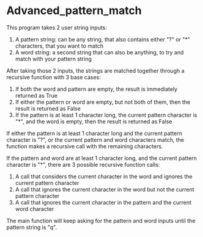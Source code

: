 # Advanced_pattern_match
This program takes 2 user string inputs:
1) A pattern string: can be any string, that also contains either "?" or "*" characters, that you want to match
2) A word string: a second string that can also be anything, to try and match with your pattern string

After taking those 2 inputs, the strings are matched together through a recursive function with 3 base cases:
1) If both the word and pattern are empty, the result is immediately returned as True
2) If either the pattern or word are empty, but not both of them, then the result is returned as False
3) If the pattern is at least 1 character long, the current pattern character is "*", and the word is empty, then the result is returned as False

If either the pattern is at least 1 character long and the current pattern character is "?", or the current pattern and word characters match, the function makes a recursive call with the remaining characters.

If the pattern and word are at least 1 character long, and the current pattern character is "*", there are 3 possible recursive function calls:
1) A call that considers the current character in the word and ignores the current pattern character
2) A call that ignores the current character in the word but not the current pattern character
3) A call that ignores the current character in the pattern and the current word character

The main function will keep asking for the pattern and word inputs until the pattern string is "q".
